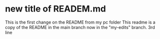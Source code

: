 # new title of READEM.md
This is the first change on the README from my pc folder 
This readme is a copy of the README in the main branch now in the "my-edits" branch. 
3rd line
